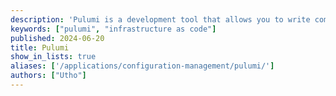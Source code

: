 ```yaml
---
description: 'Pulumi is a development tool that allows you to write computer programs which deploy cloud resources and also integrates with multiple cloud platforms.'
keywords: ["pulumi", "infrastructure as code"]
published: 2024-06-20
title: Pulumi
show_in_lists: true
aliases: ['/applications/configuration-management/pulumi/']
authors: ["Utho"]
---
```


